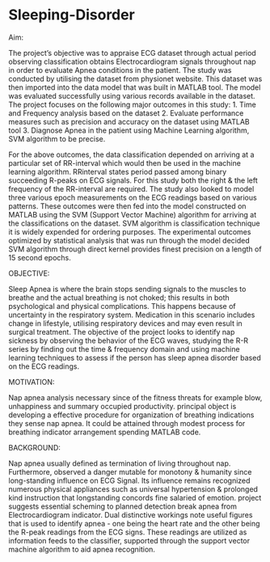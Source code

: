 # Sleeping-Disorder

Aim:

The project’s objective was to appraise ECG dataset through actual period observing
classification obtains Electrocardiogram signals throughout nap in order to evaluate
Apnea conditions in the patient. The study was conducted by utilising the dataset
from physionet website. This dataset was then imported into the data model that was
built in MATLAB tool. The model was evaluated successfully using various records
available in the dataset.
The project focuses on the following major outcomes in this study:
                  1. Time and Frequency analysis based on the dataset
                  2. Evaluate performance measures such as precision and accuracy on the dataset
using MATLAB tool
                  3. Diagnose Apnea in the patient using Machine Learning algorithm, SVM
algorithm to be precise.

For the above outcomes, the data classification depended on arriving at a particular set
of RR-interval which would then be used in the machine learning algorithm. RRinterval
states period passed among binary succeeding R-peaks on ECG signals. For
this study both the right & the left frequency of the RR-interval are required. The study
also looked to model three various epoch measurements on the ECG readings based on
various patterns. These outcomes were then fed into the model constructed on
MATLAB using the SVM (Support Vector Machine) algorithm for arriving at the
classifications on the dataset. SVM algorithm is classification technique it is widely
expended for ordering purposes. The experimental outcomes optimized by statistical
analysis that was run through the model decided SVM algorithm through direct kernel
provides finest precision on a length of 15 second epochs.

OBJECTIVE:


Sleep Apnea is where the brain stops sending signals to the muscles to breathe and the
actual breathing is not choked; this results in both psychological and physical
complications. This happens because of uncertainty in the respiratory system.
Medication in this scenario includes change in lifestyle, utilising respiratory devices and
may even result in surgical treatment.
The objective of the project looks to identify nap sickness by observing the behavior of
the ECG waves, studying the R-R series by finding out the time & frequency domain
and using machine learning techniques to assess if the person has sleep apnea disorder
based on the ECG readings.

MOTIVATION:

Nap apnea analysis necessary since of the fitness threats for example blow, unhappiness
and summary occupied productivity. principal object is developing a effective procedure
for organization of breathing indications they sense nap apnea. It could be attained
through modest process for breathing indicator arrangement spending MATLAB code.


BACKGROUND:

Nap apnea usually defined as termination of living throughout nap. Furthermore,
observed a danger mutable for monotony & humanity since long-standing influence on
ECG Signal. Its influence remains recognized numerous physical appliances such as
universal hypertension & prolonged kind instruction that longstanding concords fine
salaried of emotion. project suggests essential scheming to planned detection break
apnea from Electrocardiogram indicator. Dual distinctive workings note useful figures
that is used to identify apnea - one being the heart rate and the other being the R-peak
readings from the ECG signs. These readings are utilized as information feeds to the
classifier, supported through the support vector machine algorithm to aid apnea
recognition.
